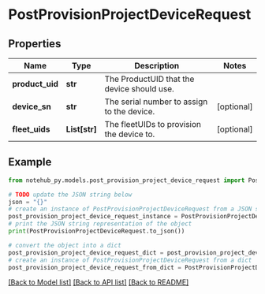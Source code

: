 # PostProvisionProjectDeviceRequest

## Properties

| Name            | Type          | Description                                | Notes      |
| --------------- | ------------- | ------------------------------------------ | ---------- |
| **product_uid** | **str**       | The ProductUID that the device should use. |
| **device_sn**   | **str**       | The serial number to assign to the device. | [optional] |
| **fleet_uids**  | **List[str]** | The fleetUIDs to provision the device to.  | [optional] |

## Example

```python
from notehub_py.models.post_provision_project_device_request import PostProvisionProjectDeviceRequest

# TODO update the JSON string below
json = "{}"
# create an instance of PostProvisionProjectDeviceRequest from a JSON string
post_provision_project_device_request_instance = PostProvisionProjectDeviceRequest.from_json(json)
# print the JSON string representation of the object
print(PostProvisionProjectDeviceRequest.to_json())

# convert the object into a dict
post_provision_project_device_request_dict = post_provision_project_device_request_instance.to_dict()
# create an instance of PostProvisionProjectDeviceRequest from a dict
post_provision_project_device_request_from_dict = PostProvisionProjectDeviceRequest.from_dict(post_provision_project_device_request_dict)
```

[[Back to Model list]](../README.md#documentation-for-models) [[Back to API list]](../README.md#documentation-for-api-endpoints) [[Back to README]](../README.md)
